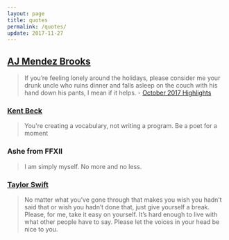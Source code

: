 ```yaml
---
layout: page
title: quotes
permalink: /quotes/
update: 2017-11-27
---
```


## [AJ Mendez Brooks][aj mendez]

> If you’re feeling lonely around the holidays, please consider me your drunk uncle who ruins dinner and falls asleep on the couch with his hand down his pants, I mean if it helps. - [October 2017 Highlights][aj oct 2017]

### [Kent Beck][kent beck]

> You're creating a vocabulary, not writing a program. Be a poet for a moment

### Ashe from FFXII

> I am simply myself. No more and no less.

### [Taylor Swift][taylor swift]

> No matter what you’ve gone through that makes you wish you hadn’t said that or wish you hadn’t done that, just give yourself a break. Please, for me, take it easy on yourself. It’s hard enough to live with what other people have to say. Please let the voices in your head be nice to you.

[aj mendez]: http://ajmendezbrooks.com/
[aj oct 2017]: http://mailchi.mp/ajmendezbrooks/represent-team-aj-467805
[kent beck]: https://twitter.com/KentBeck
[taylor swift]: http://www.taylorswift.com
